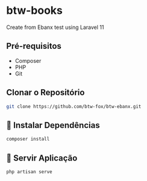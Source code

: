 # btw-books

Create from Ebanx test using Laravel 11

## Pré-requisitos

- Composer
- PHP
- Git

## Clonar o Repositório

```sh
git clone https://github.com/btw-fox/btw-ebanx.git
```

## 🚀 Instalar Dependências 
```sh
composer install
```

## 🚀 Servir Aplicação
```sh
php artisan serve
